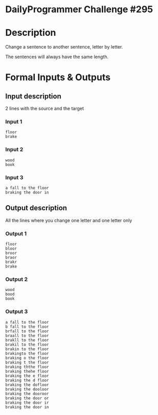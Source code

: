 # DailyProgrammer Challenge #295
# Description

Change a sentence to another sentence, letter by letter.

The sentences will always have the same length.

# Formal Inputs &amp; Outputs

## Input description

2 lines with the source and the target

### Input 1

    floor
    brake

### Input 2

    wood
    book

### Input 3

    a fall to the floor
    braking the door in

## Output description

All the lines where you change one letter and one letter only


### Output 1

    floor
    bloor
    broor
    braor
    brakr
    brake

### Output 2

    wood
    bood
    book

### Output 3

    a fall to the floor
    b fall to the floor
    brfall to the floor
    braall to the floor
    brakll to the floor
    brakil to the floor
    brakin to the floor
    brakingto the floor
    braking o the floor
    braking t the floor
    braking ththe floor
    braking thehe floor
    braking the e floor
    braking the d floor
    braking the dofloor
    braking the dooloor
    braking the dooroor
    braking the door or
    braking the door ir
    braking the door in
